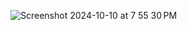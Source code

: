 ![Screenshot 2024-10-10 at 7 55 30 PM](https://github.com/user-attachments/assets/58c9ca61-d038-404c-b8ee-174fef1beb3b)
